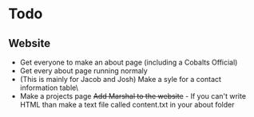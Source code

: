 # Todo  
   ## Website  
       
   - Get everyone to make an about page (including a Cobalts Official)  
   - Get every about page running normaly
   - (This is mainly for Jacob and Josh) Make a syle for a contact information table\
   - Make a projects page
   ~~Add Marshal to the website~~
    - If you can't write HTML than make a text file called content.txt in your about folder
